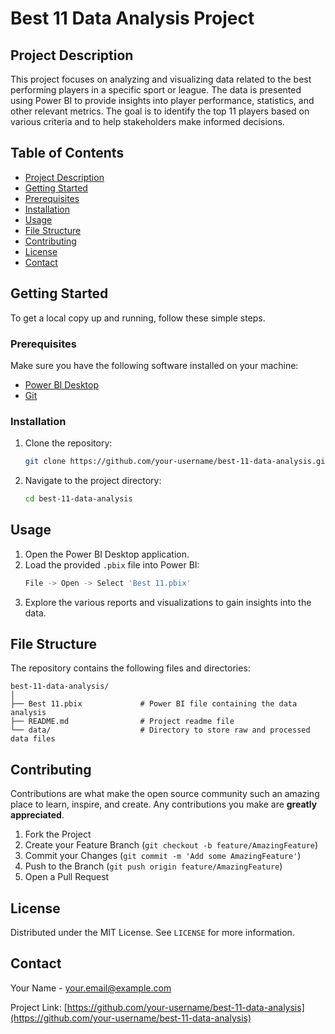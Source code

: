 
# Best 11 Data Analysis Project

## Project Description

This project focuses on analyzing and visualizing data related to the best performing players in a specific sport or league. The data is presented using Power BI to provide insights into player performance, statistics, and other relevant metrics. The goal is to identify the top 11 players based on various criteria and to help stakeholders make informed decisions.

## Table of Contents

- [Project Description](#project-description)
- [Getting Started](#getting-started)
- [Prerequisites](#prerequisites)
- [Installation](#installation)
- [Usage](#usage)
- [File Structure](#file-structure)
- [Contributing](#contributing)
- [License](#license)
- [Contact](#contact)

## Getting Started

To get a local copy up and running, follow these simple steps.

### Prerequisites

Make sure you have the following software installed on your machine:

- [Power BI Desktop](https://powerbi.microsoft.com/desktop/)
- [Git](https://git-scm.com/)

### Installation

1. Clone the repository:
   ```sh
   git clone https://github.com/your-username/best-11-data-analysis.git
   ```
2. Navigate to the project directory:
   ```sh
   cd best-11-data-analysis
   ```

## Usage

1. Open the Power BI Desktop application.
2. Load the provided `.pbix` file into Power BI:
   ```sh
   File -> Open -> Select 'Best 11.pbix'
   ```
3. Explore the various reports and visualizations to gain insights into the data.

## File Structure

The repository contains the following files and directories:

```
best-11-data-analysis/
│
├── Best 11.pbix             # Power BI file containing the data analysis
├── README.md                # Project readme file
└── data/                    # Directory to store raw and processed data files
```

## Contributing

Contributions are what make the open source community such an amazing place to learn, inspire, and create. Any contributions you make are **greatly appreciated**.

1. Fork the Project
2. Create your Feature Branch (`git checkout -b feature/AmazingFeature`)
3. Commit your Changes (`git commit -m 'Add some AmazingFeature'`)
4. Push to the Branch (`git push origin feature/AmazingFeature`)
5. Open a Pull Request

## License

Distributed under the MIT License. See `LICENSE` for more information.

## Contact

Your Name - [your.email@example.com](mailto:your.email@example.com)

Project Link: [https://github.com/your-username/best-11-data-analysis](https://github.com/your-username/best-11-data-analysis)
